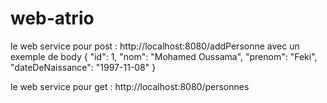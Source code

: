# web-atrio

le web service pour post : 
http://localhost:8080/addPersonne
avec un exemple de body 
{
  "id": 1,
  "nom": "Mohamed Oussama",
  "prenom": "Feki",
  "dateDeNaissance": "1997-11-08"
}



le web service pour get : 
http://localhost:8080/personnes
